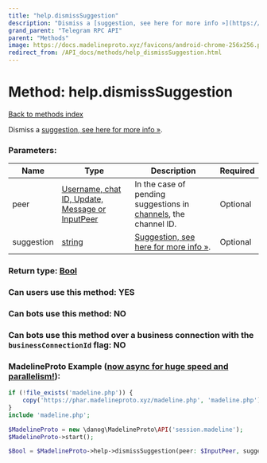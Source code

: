 ```yaml
---
title: "help.dismissSuggestion"
description: "Dismiss a [suggestion, see here for more info »](https://core.telegram.org/api/config#suggestions)."
grand_parent: "Telegram RPC API"
parent: "Methods"
image: https://docs.madelineproto.xyz/favicons/android-chrome-256x256.png
redirect_from: /API_docs/methods/help_dismissSuggestion.html
---
```

# Method: help.dismissSuggestion
[Back to methods index](index.html)



Dismiss a [suggestion, see here for more info »](https://core.telegram.org/api/config#suggestions).

### Parameters:

| Name     |    Type       | Description | Required |
|----------|---------------|-------------|----------|
|peer|[Username, chat ID, Update, Message or InputPeer](/API_docs/types/InputPeer.html) | In the case of pending suggestions in [channels](../constructors/channelFull.html), the channel ID. | Optional|
|suggestion|[string](/API_docs/types/string.html) | [Suggestion, see here for more info »](https://core.telegram.org/api/config#suggestions). | Optional|


### Return type: [Bool](/API_docs/types/Bool.html)

### Can users use this method: **YES**


### Can bots use this method: **NO**


### Can bots use this method over a business connection with the `businessConnectionId` flag: **NO**


### MadelineProto Example ([now async for huge speed and parallelism!](https://docs.madelineproto.xyz/docs/ASYNC.html)):


```php
if (!file_exists('madeline.php')) {
    copy('https://phar.madelineproto.xyz/madeline.php', 'madeline.php');
}
include 'madeline.php';

$MadelineProto = new \danog\MadelineProto\API('session.madeline');
$MadelineProto->start();

$Bool = $MadelineProto->help->dismissSuggestion(peer: $InputPeer, suggestion: 'string', );
```

